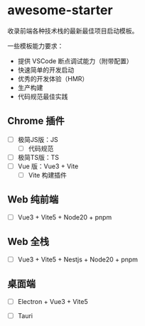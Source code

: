 # awesome-starter

收录前端各种技术栈的最新最佳项目启动模板。

一些模板能力要求：

* 提供 VSCode 断点调试能力（附带配置）
* 快速简单的开发启动
* 优秀的开发体验（HMR）
* 生产构建
* 代码规范最佳实践

## Chrome 插件

- [ ] 极简JS版：JS
  - [ ] 代码规范
- [ ] 极简TS版：TS
- [ ] Vue 版：Vue3 + Vite
  - [ ] Vite 构建插件

## Web 纯前端

- [ ] Vue3 + Vite5 + Node20 + pnpm

## Web 全栈

- [ ] Vue3 + Vite5 + Nestjs + Node20 + pnpm

## 桌面端

- [ ] Electron + Vue3 + Vite5

- [ ] Tauri
